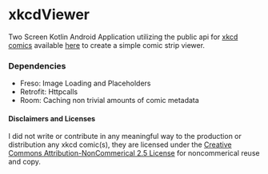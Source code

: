 # xkcdViewer
Two Screen Kotlin Android Application utilizing the public api for [xkcd comics](https://xkcd.com/) available [here](https://xkcd.com/info.0.json) to create a simple comic strip viewer. 

### Dependencies
* Freso:      Image Loading and Placeholders
* Retrofit:   Httpcalls
* Room:       Caching non trivial amounts of comic metadata

#### Disclaimers and Licenses
I did not write or contribute in any meaningful way to the production or distribution any xkcd comic(s), they are licensed under the [Creative Commons Attribution-NonCommerical 2.5 License](https://xkcd.com/license.html) for noncommerical reuse and copy. 
